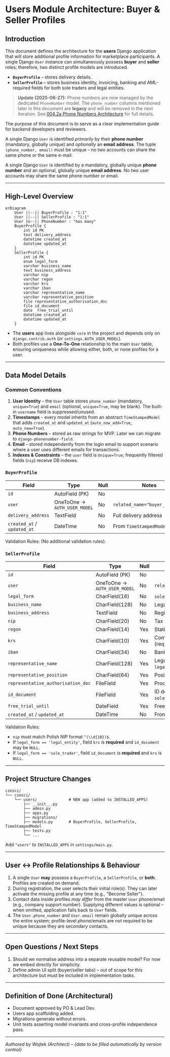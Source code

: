 # Users Module Architecture: Buyer & Seller Profiles

## Introduction
This document defines the architecture for the **users** Django application that will store additional profile information for marketplace participants. A single Django `User` instance can simultaneously possess **buyer** and **seller** roles; therefore, two distinct profile models are introduced.

* **`BuyerProfile`** – stores delivery details.
* **`SellerProfile`** – stores business identity, invoicing, banking and AML-required fields for both sole traders and legal entities.

> **Update (2025-06-27):** Phone numbers are now managed by the dedicated `PhoneNumber` model. The `phone_number` columns mentioned later in this document are **legacy** and will be removed in the next iteration. See [004.2a Phone Numbers Architecture](004.2a-phone-numbers-arch-en.md) for full details.

The purpose of this document is to serve as a clear implementation guide for backend developers and reviewers.

A single Django `User` is identified *primarily* by their **phone number** (mandatory, globally unique) and *optionally* an **email address**. The tuple `(phone_number, email)` must be unique – no two accounts can share the same phone or the same e-mail.

A single Django `User` is identified by a mandatory, globally unique **phone number** and an optional, globally unique **email address**. No two user accounts may share the same phone number or email.

---

## High-Level Overview
```mermaid
erDiagram
    User ||--|| BuyerProfile : "1:1"
    User ||--|| SellerProfile : "1:1"
    User }o--|| PhoneNumber : "has many"
    BuyerProfile {
        int id PK
        text delivery_address
        datetime created_at
        datetime updated_at
    }
    SellerProfile {
        int id PK
        enum legal_form
        varchar business_name
        text business_address
        varchar nip
        varchar regon
        varchar krs
        varchar iban
        varchar representative_name
        varchar representative_position
        file representative_authorisation_doc
        file id_document
        date  free_trial_until
        datetime created_at
        datetime updated_at
    }
```
* The **users** app lives alongside `core` in the project and depends only on `django.contrib.auth` (or `settings.AUTH_USER_MODEL`).
* Both profiles use a **One-To-One** relationship to the main `User` table, ensuring uniqueness while allowing either, both, or none profiles for a user.

---

## Data Model Details
### Common Conventions
1. **User Identity** – the `User` table stores `phone_number` (mandatory, `unique=True`) and `email` (optional, `unique=True`, may be blank). The built-in `username` field is suppressed/unused.
2. **Timestamps** – every model inherits from an abstract `TimeStampedModel` that adds `created_at` and `updated_at` (`auto_now_add=True`, `auto_now=True`).
3. **Phone Numbers** – stored as raw strings for MVP. Later we can migrate to `django-phonenumber-field`.
4. **Email** – stored independently from the login email to support scenario where a user uses different emails for transactions.
5. **Indexes & Constraints** – the `user` field is `Unique=True`; frequently filtered fields (`nip`) receive DB indexes.

### `BuyerProfile`
| Field | Type | Null | Notes |
|-------|------|------|-------|
| `id` | AutoField (PK) | No | |
| `user` | OneToOne → `AUTH_USER_MODEL` | No | `related_name="buyer_profile"` |
| `delivery_address` | TextField | No | Full delivery address |
| `created_at` / `updated_at` | DateTime | No | From `TimeStampedModel` |

Validation Rules:
(No additional validation rules).

### `SellerProfile`
| Field | Type | Null | Notes |
|-------|------|------|-------|
| `id` | AutoField (PK) | No | |
| `user` | OneToOne → `AUTH_USER_MODEL` | No | `related_name="seller_profile"` |
| `legal_form` | CharField(16) | No | `sole_trader` / `legal_entity` |
| `business_name` | CharField(128) | No | Legal entity or trade name |
| `business_address` | TextField | No | Registered or business address |
| `nip` | CharField(20) | No | Tax ID (NIP in PL) |
| `regon` | CharField(14) | Yes | Statistical registry number |
| `krs` | CharField(10) | Yes | Company registry number (required if `legal_entity`) |
| `iban` | CharField(34) | No | Bank account for payouts |
| `representative_name` | CharField(128) | Yes | Legal representative (for `legal_entity`) |
| `representative_position` | CharField(64) | Yes | Position/title |
| `representative_authorisation_doc` | FileField | Yes | Proof of authority |
| `id_document` | FileField | Yes | ID document (required if `sole_trader`) |
| `free_trial_until` | DateField | Yes | Free subscription end |
| `created_at` / `updated_at` | DateTime | No | From `TimeStampedModel` |

Validation Rules:
* `nip` must match Polish NIP format `^(\\d{10})$`.
* If `legal_form == 'legal_entity'`, field `krs` is **required** and `id_document` may be `NULL`.
* If `legal_form == 'sole_trader'`, field `id_document` is **required** and `krs` is `NULL`.

---

## Project Structure Changes
```plaintext
czesci/
└── czesci/
    └── users/              # NEW app (added to INSTALLED_APPS)
        ├── __init__.py
        ├── admin.py
        ├── apps.py
        ├── migrations/
        ├── models.py       # BuyerProfile, SellerProfile, TimeStampedModel
        ├── tests.py
        └── ...
```
Add `"users"` to `INSTALLED_APPS` in `settings/main.py`.

---

## User ↔ Profile Relationships & Behaviour
1. A single `User` **may** possess a `BuyerProfile`, a `SellerProfile`, or **both**. Profiles are created on demand.
2. During registration, the user selects their initial role(s). They can later activate the missing profile at any time (e.g., "Become Seller").
3. Contact data inside profiles *may differ* from the master `User` phone/email (e.g., company support number). Supplying different values is optional – when omitted, application falls back to `User` fields.
4. The `User.phone_number` and `User.email` remain globally unique across the entire system; profile-level phone/emails are not required to be unique because they are secondary contacts.

---

## Open Questions / Next Steps
1. Should we normalise address into a separate reusable model? For now we embed directly for simplicity.
2. Define admin UI split (buyer/seller tabs) – out of scope for this architecture but must be included in implementation tasks.

---

## Definition of Done (Architectural)
- Document approved by PO & Lead Dev.
- Users app scaffolding added.
- Migrations generate without errors.
- Unit tests asserting model invariants and cross-profile independence pass.

---

_Authored by Wojtek (Architect) – {date to be filled automatically by version control}_